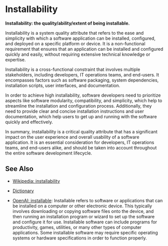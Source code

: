 # Installability


**Installability: the quality/ability/extent of being installable.**

<span data-chatgpt-prompt="explain installability (system quality attribute, cross-functional constraint, non-functional requirement)">

Installability is a system quality attribute that refers to the ease and simplicity with which a software application can be installed, configured, and deployed on a specific platform or device. It is a non-functional requirement that ensures that an application can be installed and configured quickly and easily, without requiring extensive technical knowledge or expertise.

Installability is a cross-functional constraint that involves multiple stakeholders, including developers, IT operations teams, and end-users. It encompasses factors such as software packaging, system dependencies, installation scripts, user interfaces, and documentation.

In order to achieve high installability, software developers need to prioritize aspects like software modularity, compatibility, and simplicity, which help to streamline the installation and configuration process. Additionally, they need to provide clear and concise installation instructions and user documentation, which help users to get up and running with the software quickly and effectively.

In summary, installability is a critical quality attribute that has a significant impact on the user experience and overall usability of a software application. It is an essential consideration for developers, IT operations teams, and end-users alike, and should be taken into account throughout the entire software development lifecycle.

</span>

## See Also

* [Wikipedia: installability](https://wikipedia.org/wiki/installability)

* [Dictionary]()

* [OpenAI: installable](https:://openai.com): <span data-chatgpt-prompt="define installable (computers and software)">Installable refers to software or applications that can be installed on a computer or other electronic device. This typically involves downloading or copying software files onto the device, and then running an installation program or wizard to set up the software and configure it for use. Installable software can include programs for productivity, games, utilities, or many other types of computer applications. Some installable software may require specific operating systems or hardware specifications in order to function properly.</span>
